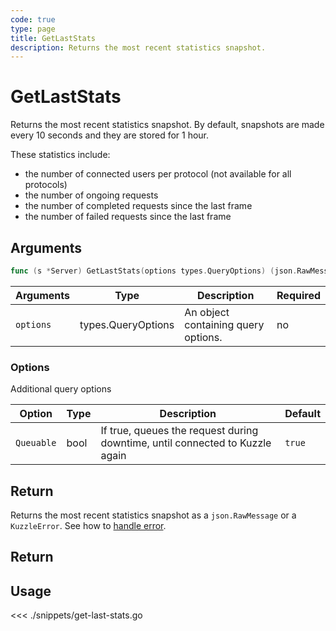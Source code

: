 ```yaml
---
code: true
type: page
title: GetLastStats
description: Returns the most recent statistics snapshot.
---
```


# GetLastStats



Returns the most recent statistics snapshot.
By default, snapshots are made every 10 seconds and they are stored for 1 hour.

These statistics include:

- the number of connected users per protocol (not available for all protocols)
- the number of ongoing requests
- the number of completed requests since the last frame
- the number of failed requests since the last frame

## Arguments

```go
func (s *Server) GetLastStats(options types.QueryOptions) (json.RawMessage, error)
```

| Arguments | Type               | Description                         | Required |
| --------- | ------------------ | ----------------------------------- | -------- |
| `options` | types.QueryOptions | An object containing query options. | no       |

### **Options**

Additional query options

| Option     | Type | Description                                                                  | Default |
| ---------- | ---- | ---------------------------------------------------------------------------- | ------- |
| `Queuable` | bool | If true, queues the request during downtime, until connected to Kuzzle again | `true`  |

## Return

Returns the most recent statistics snapshot as a `json.RawMessage` or a `KuzzleError`. See how to [handle error](/sdk/go/1/error-handling).

## Return

## Usage

<<< ./snippets/get-last-stats.go
